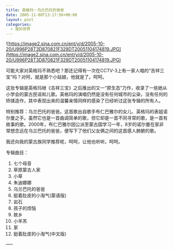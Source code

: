 ```yaml
---
title: 英格玛－乌兰巴托的爸爸
date: 2005-11-08T13:17:56+00:00
layout: post
categories:
  - 我的世界
---
```


![https://image2.sina.com.cn/ent/y/d/2005-10-20/U996P28T3D870821F329DT20051104174819.JPG](https://image2.sina.com.cn/ent/y/d/2005-10-20/U996P28T3D870821F329DT20051104174819.JPG)

可能大家对英格玛不熟悉吧？那还记得有一次在CCTV-3上有一家人唱的“吉祥三宝”吗？对阿，就是那个小姑娘，他就是了。呵呵。

这张专辑是英格玛继《吉祥三宝》之后推出的又一“原生态”力作，收录了一些她从小学会的蒙古民谣和儿歌。英格玛的演唱仍然是没有任何城市的尘染，没有任何的矫揉造作，其中表现出来的温馨亲情同样的感染了已经听过这张专辑的所有人。

特别推荐：乌兰巴托的爸爸。这首歌出自歌手布仁巴雅尔的女儿、英格玛的表姐诺尔曼之手。虽然它也是一首曲调简单的歌，但它却是一首不同寻常的歌，是一首有故事的歌。2000年，布仁巴雅尔因公派至蒙古国学习一年，8岁的诺尔曼在家非常想念远在乌兰巴托的爸爸，便写下了他们父女俩之间的这首感人肺腑的歌。

我还向我的蒙古族同学推荐呢，呵呵，让他也听听。呵呵。

专辑曲目：

  1. 七个母音
  2. 草原蒙古人家
  3. 小草
  4. 朱迪娜娜
  5. 乌兰巴托的爸爸
  6. 挺着肚皮的小淘气(蒙语版)
  7. 岩石
  8. 孩子的烦恼
  9. 故乡
 10. 小羊羔
 11. 家
 12. 挺着肚皮的小淘气(中文版)

—–